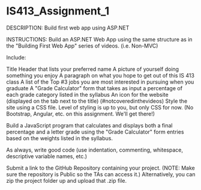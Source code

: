 # IS413_Assignment_1

DESCRIPTION:
Build first web app using ASP.NET

INSTRUCTIONS:
Build an ASP.NET Web App using the same structure as in the "Building First Web App" series of videos. (i.e. Non-MVC)

Include:

Title
Header that lists your preferred name
A picture of yourself doing something you enjoy
A paragraph on what you hope to get out of this IS 413 class
A list of the Top #3 jobs you are most interested in pursuing when you graduate
A "Grade Calculator" form that takes as input a percentage of each grade category listed in the syllabus
An icon for the website (displayed on the tab next to the title) (#notcoveredinthevideos)
Style the site using a CSS file.  Level of styling is up to you, but only CSS for now.  (No Bootstrap, Angular, etc. on this assignment. We'll get there!)

Build a JavaScript program that calculates and displays both a final percentage and a letter grade using the "Grade Calculator" form entries based on the weights listed in the syllabus.

As always, write good code (use indentation, commenting, whitespace, descriptive variable names, etc.)

Submit a link to the GitHub Repository containing your project. (NOTE:  Make sure the repository is Public so the TAs can access it.)  Alternatively, you can zip the project folder up and upload that .zip file.
